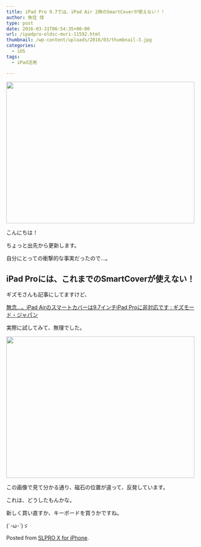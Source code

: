 ```yaml
---
title: iPad Pro 9.7では、iPad Air 2用のSmartCoverが使えない！！
author: 魚住 惇
type: post
date: 2016-03-31T06:54:35+00:00
url: /ipadpro-oldsc-muri-11592.html
thumbnail: /wp-content/uploads/2016/03/thumbnail-3.jpg
categories:
  - iOS
tags:
  - iPad活用

---
```

<img decoding="async" loading="lazy" alt="" src="/wp-content/uploads/2016/03/slproImg_201603311549550.jpg" width="500" height="375" class="slproImg" />

<!--more-->

  
こんにちは！

ちょっと出先から更新します。

自分にとっての衝撃的な事実だったので…。

## iPad Proには、これまでのSmartCoverが使えない！

ギズモさんも記事にしてますけど、

<a href="http://www.gizmodo.jp/sp/2016/03/20160325nipad_air97ipad_pro_97.html" target="_blank">無念…。iPad Airのスマートカバーは9.7インチiPad Proに非対応です : ギズモード・ジャパン</a>

実際に試してみて、無理でした。

<img decoding="async" loading="lazy" alt="" src="/wp-content/uploads/2016/03/slproImg_201603311553150.jpg" width="500" height="375" class="slproImg" /> 

この画像で見て分かる通り、磁石の位置が違って、反発しています。

これは、どうしたもんかな。

新しく買い直すか、キーボードを買うかですね。

(\`･ω･´)ゞ

Posted from <a href="https://itunes.apple.com/us/app/slpro-x-for-iphone/id974900131?l=ja&#038;ls=1&#038;mt=8&#038;at=11l7gE" target="_blank" rel="nofollow">SLPRO X for iPhone</a>.